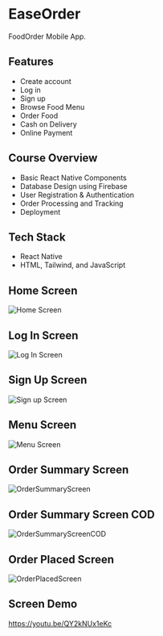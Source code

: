 # EaseOrder
FoodOrder Mobile App.

## Features
* Create account
* Log in
* Sign up
* Browse Food Menu
* Order Food
* Cash on Delivery
* Online Payment

## Course Overview
* Basic React Native Components
* Database Design using Firebase
* User Registration & Authentication
* Order Processing and Tracking
* Deployment

## Tech Stack
* React Native
* HTML, Tailwind, and JavaScript

## Home Screen
![Home Screen](assets/images/screenshot/Home.jpg)  

## Log In Screen
![Log In Screen](assets/images/screenshot/Login.jpg)

## Sign Up Screen
![Sign up Screen](assets/images/screenshot/Signup.jpg)

## Menu Screen
![Menu Screen](assets/images/screenshot/Menu.jpg)

## Order Summary Screen
![OrderSummaryScreen](assets/images/screenshot/Receipt2.jpg)

## Order Summary Screen COD
![OrderSummaryScreenCOD](assets/images/screenshot/ContactDetails.jpg)

## Order Placed Screen
![OrderPlacedScreen](assets/images/screenshot/OrderPlaced.jpg)


## Screen Demo
https://youtu.be/QY2kNUx1eKc